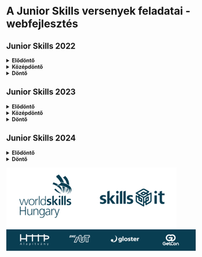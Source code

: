 # A Junior Skills versenyek feladatai - webfejlesztés

## Junior Skills 2022

<details>
  
  **<summary>Elődöntő</summary>**

- [Az elődöntő tesztjei](js2022-s17-hu/js2022-s17-hu-r1/js2022-s17-hu-r1-tests.pdf)
</details>
<details>

**<summary>Középdöntő</summary>**

- [A középdöntő tesztjei](js2022-s17-hu/js2022-s17-hu-r2/js2022-s17-hu-r2-tests.pdf)
- [A középdöntő gyakorlati feladata](js2022-s17-hu/js2022-s17-hu-r2/js2022-s17-hu-r2-testproject.pdf)
- [A középdöntő gyakorlati feladatához tartozó fájlok](js2022-s17-hu/js2022-s17-hu-r2/js2022-s17-hu-r2-testporject-assets.zip)
</details>
<details>

**<summary>Döntő</summary>**

- [A döntő gyakorlati feladata](js2022-s17-hu/js2022-s17-hu-r3/js2022-s17-hu-r3-testproject.pdf)
- [A döntő gyakorlati feladatához tartozó fájlok](js2022-s17-hu/js2022-s17-hu-r3/js2022-s17-hu-r3-assets.zip)

</details>

## Junior Skills 2023

<details>
  
  **<summary>Elődöntő</summary>**

- [Az elődöntő tesztjei](js2023-s17-hu/js2023-s17-hu-r1/js2023-s17-hu-r1-tests.pdf)
</details>
<details>

**<summary>Középdöntő</summary>**

- [A középdöntő tesztjei](js2023-s17-hu/js2023-s17-hu-r2/js2023-s17-hu-r2-tests.pdf)
- [A középdöntő gyakorlati feladata](js2023-s17-hu/js2023-s17-hu-r2/js2023-s17-hu-r2-testproject.pdf)
- [A középdöntő gyakorlati feladatához tartozó fájlok](js2023-s17-hu/js2023-s17-hu-r2/js2023-s17-hu-r2-testporject-assets.zip)

</details>

<details>

**<summary>Döntő</summary>**

- [A döntő gyakorlati feladata](js2023-s17-hu/js2023-s17-hu-r3/js2023-s17-hu-r3-testproject.pdf)
- [A döntő gyakorlati feladatához tartozó fájlok](js2023-s17-hu/js2023-s17-hu-r3/js2023-s17-hu-r3-assets.zip)

</details>

## Junior Skills 2024

<details>
  
  **<summary>Elődöntő</summary>**

- [Az elődöntő tesztjei](js2024-s17-hu/js2024-s17-hu-r1/js2024-s17-hu-r1-tests.pdf)
</details>

<details>

<details>

**<summary>Középdöntő</summary>**

- [A középdöntő gyakorlati feladata](js2024-s17-hu/js2024-s17-hu-r2/js2024-s17-hu-r2-testproject.pdf)
- [A középdöntő gyakorlati feladatához tartozó fájlok](js2024-s17-hu/js2024-s17-hu-r2/js2024-s17-hu-r2-testporject-assets.zip)

</details>

**<summary>Döntő</summary>**

- [A döntő gyakorlati feladata](js2024-s17-hu/js2024-s17-hu-r3/js2024-s17-hu-r3-testproject.pdf)
- [A döntő gyakorlati feladatához tartozó fájlok](js2024-s17-hu/js2024-s17-hu-r3/js2024-s17-hu-r3-assets.zip)

</details>

![Skills IT - WorldSkills Hungary](https://github.com/es2025-s17-hu/es2025-s17-hu-r3-tp/blob/main/assets/images/wshu-skillsit-sm.png)
![Skills IT](https://github.com/es2025-s17-hu/es2025-s17-hu-r3-tp/blob/main/assets/images/skillsit-members.png)

